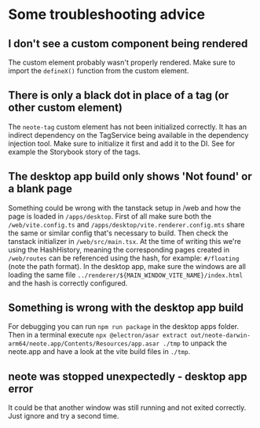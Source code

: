 # Some troubleshooting advice

## I don't see a custom component being rendered

The custom element probably wasn't properly rendered. Make sure to import the `defineX()` function from the custom element.

## There is only a black dot in place of a tag (or other custom element)

The `neote-tag` custom element has not been initialized correctly. It has an indirect dependency on the TagService being available in the dependency injection tool. Make sure to initialize it first and add it to the DI. See for example the Storybook story of the tags.

## The desktop app build only shows 'Not found' or a blank page

Something could be wrong with the tanstack setup in /web and how the page is loaded in `/apps/desktop`. 
First of all make sure both the `/web/vite.config.ts` and `/apps/desktop/vite.renderer.config.mts` share the same or similar config that's necessary to build.
Then check the tanstack initializer in `/web/src/main.tsx`. At the time of writing this we're using the HashHistory, meaning the corresponding pages created in `/web/routes` can be referenced using the hash, for example: `#/floating` (note the path format). In the desktop app, make sure the windows are all loading the same file `../renderer/${MAIN_WINDOW_VITE_NAME}/index.html` and the hash is correctly configured.

## Something is wrong with the desktop app build

For debugging you can run `npm run package` in the desktop apps folder.
Then in a terminal execute `npx @electron/asar extract out/neote-darwin-arm64/neote.app/Contents/Resources/app.asar ./tmp` to unpack the neote.app and have a look at the vite build files in `./tmp`.

## neote was stopped unexpectedly - desktop app error

It could be that another window was still running and not exited correctly. Just ignore and try a second time.